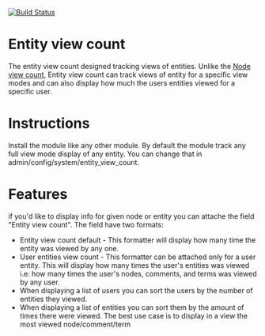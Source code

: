 [![Build Status](https://travis-ci.org/DrupalHub/entity_view_count.svg?branch=7.x-1.x)](https://travis-ci.org/DrupalHub/entity_view_count)

Entity view count
=========
The entity view count designed tracking views of entities. Unlike the
[Node view count](http://www.drupal.org/project/nodeviewcount), Entity view
count can track views of entity for a specific view modes and can also display
how much the users entities viewed for a specific user.

Instructions
=========
Install the module like any other module. By default the module track any full
view mode display of any entity. You can change that in
admin/config/system/entity_view_count.

Features
=========
if you'd like to display info for given node or entity you can attache the field
 "Entity view count". The field have two formats:

* Entity view count default - This formatter will display how many time the
  entity was viewed by any one.
* User entities view count - This formatter can be attached only for a user
  entity. This will display how many times the user's entities was viewed i.e:
  how many times the user's nodes, comments, and terms was viewed by any user.
* When displaying a list of users you can sort the users by the number of
  entities they viewed.
* When displaying a list of entities you can sort them by the amount of times
  there were viewed. The best use case is to display in a view the most viewed
  node/comment/term